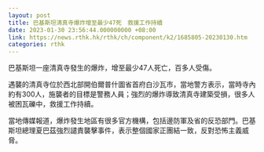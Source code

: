 ```yaml
---
layout: post
title: 巴基斯坦清真寺爆炸增至最少47死　救援工作持續
date: 2023-01-30 23:56:44.000000000 +08:00
link: https://news.rthk.hk/rthk/ch/component/k2/1685805-20230130.htm
categories: rthk
---
```


巴基斯坦一座清真寺發生的爆炸，增至最少47人死亡，百多人受傷。

遇襲的清真寺位於西北部開伯爾普什圖省首府白沙瓦市，當地警方表示，當時寺內約有300人，施襲者的目標是警務人員；強烈的爆炸導致清真寺建築受損，很多人被困瓦礫中，救援工作持續。

當地傳媒報道，爆炸發生地區有很多官方機構，包括邊防軍及省的反恐部門。巴基斯坦總理夏巴茲強烈譴責襲擊事件，表示整個國家正團結一致，反對恐怖主義威脅。
